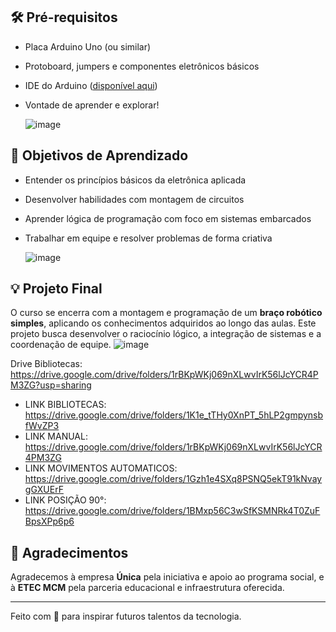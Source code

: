 
## 🛠 Pré-requisitos

- Placa Arduino Uno (ou similar)
- Protoboard, jumpers e componentes eletrônicos básicos
- IDE do Arduino ([disponível aqui](https://www.arduino.cc/en/software))
- Vontade de aprender e explorar!

  ![image](https://github.com/user-attachments/assets/9685d374-6a4b-4d87-8cb3-0d67004f8898)


## 📌 Objetivos de Aprendizado

- Entender os princípios básicos da eletrônica aplicada
- Desenvolver habilidades com montagem de circuitos
- Aprender lógica de programação com foco em sistemas embarcados
- Trabalhar em equipe e resolver problemas de forma criativa

  ![image](https://github.com/user-attachments/assets/0af9619d-466d-49a8-895f-1e4cc9e77332)


## 💡 Projeto Final

O curso se encerra com a montagem e programação de um **braço robótico simples**, aplicando os conhecimentos adquiridos ao longo das aulas. Este projeto busca desenvolver o raciocínio lógico, a integração de sistemas e a coordenação de equipe.
![image](https://github.com/user-attachments/assets/9afedd55-dd42-41ac-a3f6-d14e8dc0efc7)



Drive Bibliotecas: https://drive.google.com/drive/folders/1rBKpWKj069nXLwvIrK56lJcYCR4PM3ZG?usp=sharing

- LINK BIBLIOTECAS: https://drive.google.com/drive/folders/1K1e_tTHy0XnPT_5hLP2gmpynsbfWvZP3
- LINK MANUAL: https://drive.google.com/drive/folders/1rBKpWKj069nXLwvIrK56lJcYCR4PM3ZG
- LINK MOVIMENTOS AUTOMATICOS: https://drive.google.com/drive/folders/1Gzh1e4SXq8PSNQ5ekT91kNvaygGXUErF
- LINK POSIÇÃO 90°: https://drive.google.com/drive/folders/1BMxp56C3wSfKSMNRk4T0ZuFBpsXPp6p6


## 🤝 Agradecimentos

Agradecemos à empresa **Única** pela iniciativa e apoio ao programa social, e à **ETEC MCM** pela parceria educacional e infraestrutura oferecida.

---

Feito com 💙 para inspirar futuros talentos da tecnologia.
